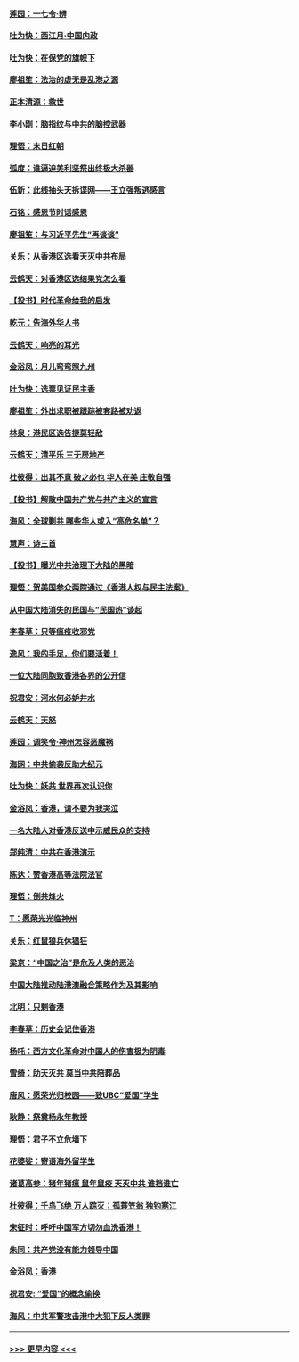 #### [莲园：一七令‧辨](../pages/nsc993/n11692558.md?t=12011722) 
#### [吐为快：西江月·中国内政](../pages/nsc993/n11692071.md?t=12011722) 
#### [吐为快：在保党的旗帜下](../pages/nsc993/n11691188.md?t=12011722) 
#### [廖祖笙：法治的虚无是乱港之源](../pages/nsc993/n11690605.md?t=12011722) 
#### [正本清源：救世](../pages/nsc993/n11689134.md?t=12011722) 
#### [李小刚：脑指纹与中共的脑控武器](../pages/nsc993/n11688900.md?t=12011722) 
#### [理悟：末日红朝](../pages/nsc993/n11688829.md?t=12011722) 
#### [弧度：谁逼迫美利坚祭出终极大杀器](../pages/nsc993/n11688735.md?t=12011722) 
#### [伍新：此线抽头天拆谍网——王立强叛逃感言](../pages/nsc993/n11687981.md?t=12011722) 
#### [石铭：感恩节时话感恩](../pages/nsc993/n11687568.md?t=12011722) 
#### [廖祖笙：与习近平先生“再谈谈”](../pages/nsc993/n11687005.md?t=12011722) 
#### [关乐：从香港区选看天灭中共布局](../pages/nsc993/n11686647.md?t=12011722) 
#### [云鹤天：对香港区选结果党怎么看](../pages/nsc993/n11686216.md?t=12011722) 
#### [【投书】时代革命给我的启发](../pages/nsc993/n11684287.md?t=12011722) 
#### [乾元：告海外华人书](../pages/nsc993/n11684044.md?t=12011722) 
#### [云鹤天：响亮的耳光](../pages/nsc993/n11684254.md?t=12011722) 
#### [金浴凤：月儿弯弯照九州](../pages/nsc993/n11684231.md?t=12011722) 
#### [吐为快：选票见证民主香](../pages/nsc993/n11684206.md?t=12011722) 
#### [廖祖笙：外出求职被跟踪被套路被劝返](../pages/nsc993/n11683874.md?t=12011722) 
#### [林泉：港民区选告捷莫轻敌](../pages/nsc993/n11683930.md?t=12011722) 
#### [云鹤天：清平乐 三无房地产](../pages/nsc993/n11681521.md?t=12011722) 
#### [杜彼得：出其不意 破之必也 华人在美 庄敬自强](../pages/nsc993/n11679554.md?t=12011722) 
#### [【投书】解散中国共产党与共产主义的宣言](../pages/nsc993/n11679177.md?t=12011722) 
#### [海风：全球剿共 哪些华人或入“高危名单”？](../pages/nsc993/n11678617.md?t=12011722) 
#### [慧声：诗三首](../pages/nsc993/n11678848.md?t=12011722) 
#### [【投书】曝光中共治理下大陆的黑暗](../pages/nsc993/n11678674.md?t=12011722) 
#### [理悟：贺美国参众两院通过《香港人权与民主法案》](../pages/nsc993/n11678104.md?t=12011722) 
#### [从中国大陆消失的民国与“民国热”谈起](../pages/nsc993/n11678075.md?t=12011722) 
#### [李春草：只等瘟疫收邪党](../pages/nsc993/n11677308.md?t=12011722) 
#### [逸风：我的手足，你们要活着！](../pages/nsc993/n11676352.md?t=12011722) 
#### [一位大陆同胞致香港各界的公开信](../pages/nsc993/n11675761.md?t=12011722) 
#### [祝君安：河水何必妒井水](../pages/nsc993/n11675746.md?t=12011722) 
#### [云鹤天：天怒](../pages/nsc993/n11675718.md?t=12011722) 
#### [莲园：调笑令‧神州怎容恶魔祸](../pages/nsc993/n11675648.md?t=12011722) 
#### [海网：中共偷袭反助大纪元](../pages/nsc993/n11673515.md?t=12011722) 
#### [吐为快：妖共 世界再次认识你](../pages/nsc993/n11673506.md?t=12011722) 
#### [金浴凤：香港，请不要为我哭泣](../pages/nsc993/n11673248.md?t=12011722) 
#### [一名大陆人对香港反送中示威民众的支持](../pages/nsc993/n11672615.md?t=12011722) 
#### [郑纯清：中共在香港演示](../pages/nsc993/n11670539.md?t=12011722) 
#### [陈达：赞香港高等法院法官](../pages/nsc993/n11669542.md?t=12011722) 
#### [理悟：倒共烽火](../pages/nsc993/n11668844.md?t=12011722) 
#### [T：愿荣光光临神州](../pages/nsc993/n11668421.md?t=12011722) 
#### [关乐：红鼠狼兵休猖狂](../pages/nsc993/n11668378.md?t=12011722) 
#### [梁京：“中国之治”是危及人类的恶治](../pages/nsc993/n11668328.md?t=12011722) 
#### [中国大陆推动陆港澳融合策略作为及其影响](../pages/nsc993/n11668157.md?t=12011722) 
#### [北明：只剩香港](../pages/nsc993/n11668002.md?t=12011722) 
#### [李春草：历史会记住香港](../pages/nsc993/n11667927.md?t=12011722) 
#### [杨吒：西方文化革命对中国人的伤害极为阴毒](../pages/nsc993/n11664521.md?t=12011722) 
#### [雪绮：助天灭共 莫当中共陪葬品](../pages/nsc993/n11662650.md?t=12011722) 
#### [唐风：愿荣光归校园——致UBC“爱国”学生](../pages/nsc993/n11662194.md?t=12011722) 
#### [耿静：祭奠杨永年教授](../pages/nsc993/n11662514.md?t=12011722) 
#### [理悟：君子不立危墙下](../pages/nsc993/n11662172.md?t=12011722) 
#### [花婆娑：寄语海外留学生](../pages/nsc993/n11662121.md?t=12011722) 
#### [诸葛高参：猪年猪瘟 鼠年鼠疫 天灭中共 谁挡谁亡](../pages/nsc993/n11661980.md?t=12011722) 
#### [杜彼得：千鸟飞绝 万人踪灭；孤蓑笠翁 独钓寒江](../pages/nsc993/n11661170.md?t=12011722) 
#### [宋征时：呼吁中国军方切勿血洗香港！](../pages/nsc993/n11415318.md?t=12011722) 
#### [朱同：共产党没有能力领导中国](../pages/nsc993/n11660421.md?t=12011722) 
#### [金浴凤：香港](../pages/nsc993/n11660419.md?t=12011722) 
#### [祝君安: “爱国”的概念偷换](../pages/nsc993/n11659706.md?t=12011722) 
#### [海风：中共军警攻击港中大犯下反人类罪](../pages/nsc993/n11659632.md?t=12011722) 

----
#### [ >>> 更早内容 <<< ](../indexes/nsc993-earlier.md)
